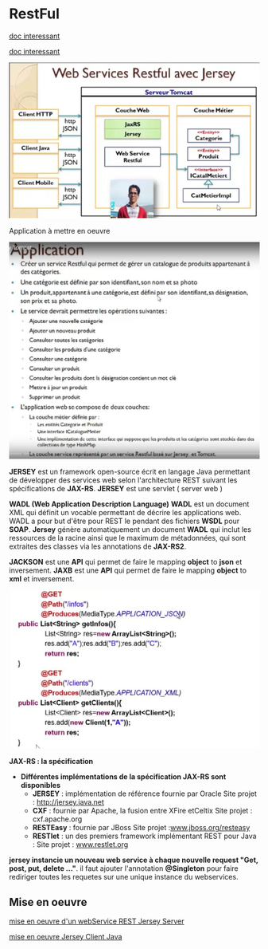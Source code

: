 # RestFul


[doc interessant](https://howtodoinjava.com/jersey/jersey-restful-client-examples/)


[doc interessant](https://terasolunaorg.github.io/guideline/5.1.1.RELEASE/en/ArchitectureInDetail/REST.html)


![principe de base](doc/images/webserviceRESTFULServer/WebServicesRestfulJaxRSJerseyTomcat.jpg)

Application à mettre en oeuvre

![principe de base](doc/images/webserviceRESTFULServer/ApplicationMiseEnOeuvreExemple.jpg)


**JERSEY** est un framework open-source écrit en langage Java permettant de développer des services web selon l'architecture REST suivant les spécifications de **JAX-RS**. **JERSEY** est une servlet ( server web )

**WADL (Web Application Description Language)** 
**WADL** est un document XML qui définit un vocable permettant de décrire les applications web. WADL a pour but d'être pour REST le pendant des fichiers **WSDL** pour **SOAP**. **Jersey** génère automatiquement un document **WADL** qui inclut les ressources de la racine ainsi que le maximum de métadonnées, qui sont extraites des classes via les annotations de **JAX-RS2**. 

**JACKSON** est une **API** qui permet de faire le mapping **object** to **json** et inversement.
**JAXB** est une **API** qui permet de faire le mapping **object** to **xml** et inversement.

![principe de base](doc/images/webserviceRESTFULServer/mediaTypeJSONetXML.jpg)




**JAX-RS : la spécification**
-  **Différentes implémentations de la spécification JAX-RS sont disponibles**
    - **JERSEY** : implémentation de référence fournie par Oracle Site projet : http://jersey.java.net
    - **CXF** : fournie par Apache, la fusion entre XFire etCeltix Site projet : cxf.apache.org
    - **RESTEasy** : fournie par JBoss Site projet :www.jboss.org/resteasy
    - **RESTlet** : un des premiers framework implémentant REST pour Java : Site projet : www.restlet.org


**jersey instancie un nouveau web service à chaque nouvelle request "Get, post, put, delete ..."**. il faut ajouter l'annotation **@Singleton** pour faire rediriger toutes les requetes sur une unique instance du webservices.



## Mise en oeuvre
[mise en oeuvre d'un webService REST Jersey Server](doc/webServicesRESTFULSever.md)

[mise en oeuvre Jersey Client Java](doc/webServiceRESTFULClientJava.md)


